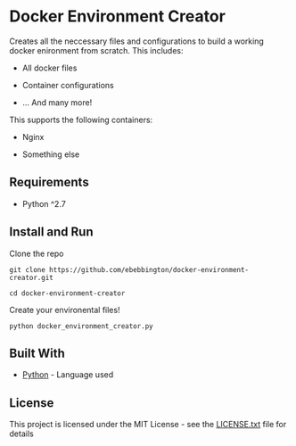 # Docker Environment Creator

Creates all the neccessary files and configurations to build a working docker enironment from scratch. This includes:

* All docker files

* Container configurations

* ... And many more! 

This supports the following containers:

* Nginx

* Something else

## Requirements

* Python ^2.7

## Install and Run

Clone the repo

 `git clone https://github.com/ebebbington/docker-environment-creator.git`
 
 `cd docker-environment-creator`
 
 Create your environental files!
 
 `python docker_environment_creator.py`

## Built With

* [Python](https://docs.python.org) - Language used

## License

This project is licensed under the MIT License - see the [LICENSE.txt](LICENSE.txt) file for details
